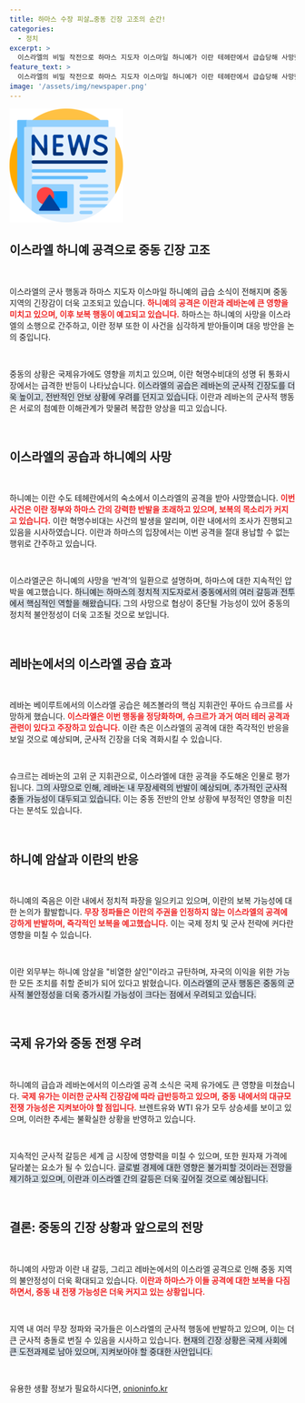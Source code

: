 ```yaml
---
title: 하마스 수장 피살…중동 긴장 고조의 순간!
categories:
  - 정치
excerpt: >
  이스라엘의 비밀 작전으로 하마스 지도자 이스마일 하니예가 이란 테헤란에서 급습당해 사망했다. 이란은 보복을 경고하며 긴급 회의를 소집했으며, 중동 긴장은 급격히 고조되고 있다. 유가도 급반등세를 보이며, 향후 협상 중단이 예상된다.
feature_text: >
  이스라엘의 비밀 작전으로 하마스 지도자 이스마일 하니예가 이란 테헤란에서 급습당해 사망했다. 이란은 보복을 경고하며 긴급 회의를 소집했으며, 중동 긴장은 급격히 고조되고 있다. 유가도 급반등세를 보이며, 향후 협상 중단이 예상된다.
image: '/assets/img/newspaper.png'
---
```


<p><img src="/assets/img/newspaper.png" alt="kimp 속보" /></p>

<h2 data-ke-size="size26">이스라엘 하니예 공격으로 중동 긴장 고조</h2>

<p data-ke-size="size16">&nbsp;</p>

<p>이스라엘의 군사 행동과 하마스 지도자 이스마일 하니예의 급습 소식이 전해지며 중동 지역의 긴장감이 더욱 고조되고 있습니다. <b><span style="color: #ee2323;">하니예의 공격은 이란과 레바논에 큰 영향을 미치고 있으며, 이후 보복 행동이 예고되고 있습니다.</span></b> 하마스는 하니예의 사망을 이스라엘의 소행으로 간주하고, 이란 정부 또한 이 사건을 심각하게 받아들이며 대응 방안을 논의 중입니다. </p>

<p data-ke-size="size16">&nbsp;</p>

<p>중동의 상황은 국제유가에도 영향을 끼치고 있으며, 이란 혁명수비대의 성명 뒤 통화시장에서는 급격한 반등이 나타났습니다. 
<span style="background-color: #21538527;">이스라엘의 공습은 레바논의 군사적 긴장도를 더욱 높이고, 전반적인 안보 상황에 우려를 던지고 있습니다.</span> 이란과 레바논의 군사적 행동은 서로의 첨예한 이해관계가 맞물려 복잡한 양상을 띠고 있습니다. </p>

<p data-ke-size="size16">&nbsp;</p>

<h2 data-ke-size="size26">이스라엘의 공습과 하니예의 사망</h2>

<p data-ke-size="size16">&nbsp;</p>

<p>하니예는 이란 수도 테헤란에서의 숙소에서 이스라엘의 공격을 받아 사망했습니다. <b><span style="color: #ee2323;">이번 사건은 이란 정부와 하마스 간의 강력한 반발을 초래하고 있으며, 보복의 목소리가 커지고 있습니다.</span></b> 이란 혁명수비대는 사건의 발생을 알리며, 이란 내에서의 조사가 진행되고 있음을 시사하였습니다. 이란과 하마스의 입장에서는 이번 공격을 절대 용납할 수 없는 행위로 간주하고 있습니다. </p>

<p data-ke-size="size16">&nbsp;</p>

<p>이스라엘군은 하니예의 사망을 ‘반격’의 일환으로 설명하며, 하마스에 대한 지속적인 압박을 예고했습니다. <span style="background-color: #21538527;">하니예는 하마스의 정치적 지도자로서 중동에서의 여러 갈등과 전투에서 핵심적인 역할을 해왔습니다.</span> 그의 사망으로 협상이 중단될 가능성이 있어 중동의 정치적 불안정성이 더욱 고조될 것으로 보입니다.</p>

<p data-ke-size="size16">&nbsp;</p>

<h2 data-ke-size="size26">레바논에서의 이스라엘 공습 효과</h2>

<p data-ke-size="size16">&nbsp;</p>

<p>레바논 베이루트에서의 이스라엘 공습은 헤즈볼라의 핵심 지휘관인 푸아드 슈크르를 사망하게 했습니다. <b><span style="color: #ee2323;">이스라엘은 이번 행동을 정당화하며, 슈크르가 과거 여러 테러 공격과 관련이 있다고 주장하고 있습니다.</span></b> 이란 측은 이스라엘의 공격에 대한 즉각적인 반응을 보일 것으로 예상되며, 군사적 긴장을 더욱 격화시킬 수 있습니다.</p>

<p data-ke-size="size16">&nbsp;</p>

<p>슈크르는 레바논의 고위 군 지휘관으로, 이스라엘에 대한 공격을 주도해온 인물로 평가됩니다. <span style="background-color: #21538527;">그의 사망으로 인해, 레바논 내 무장세력의 반발이 예상되며, 추가적인 군사적 충돌 가능성이 대두되고 있습니다.</span> 이는 중동 전반의 안보 상황에 부정적인 영향을 미친다는 분석도 있습니다.</p>

<p data-ke-size="size16">&nbsp;</p>

<h2 data-ke-size="size26">하니예 암살과 이란의 반응</h2>

<p data-ke-size="size16">&nbsp;</p>

<p>하니예의 죽음은 이란 내에서 정치적 파장을 일으키고 있으며, 이란의 보복 가능성에 대한 논의가 활발합니다. <b><span style="color: #ee2323;">무장 정파들은 이란의 주권을 인정하지 않는 이스라엘의 공격에 강하게 반발하며, 즉각적인 보복을 예고했습니다.</span></b> 이는 국제 정치 및 군사 전략에 커다란 영향을 미칠 수 있습니다.</p>

<p data-ke-size="size16">&nbsp;</p>

<p>이란 외무부는 하니예 암살을 "비열한 살인"이라고 규탄하며, 자국의 이익을 위한 가능한 모든 조치를 취할 준비가 되어 있다고 밝혔습니다. <span style="background-color: #21538527;">이스라엘의 군사 행동은 중동의 군사적 불안정성을 더욱 증가시킬 가능성이 크다는 점에서 우려되고 있습니다.</span></p>

<p data-ke-size="size16">&nbsp;</p>

<h2 data-ke-size="size26">국제 유가와 중동 전쟁 우려</h2>

<p data-ke-size="size16">&nbsp;</p>

<p>하니예의 급습과 레바논에서의 이스라엘 공격 소식은 국제 유가에도 큰 영향을 미쳤습니다. <b><span style="color: #ee2323;">국제 유가는 이러한 군사적 긴장감에 따라 급반등하고 있으며, 중동 내에서의 대규모 전쟁 가능성은 지켜보아야 할 점입니다.</span></b> 브렌트유와 WTI 유가 모두 상승세를 보이고 있으며, 이러한 추세는 불확실한 상황을 반영하고 있습니다.</p>

<p data-ke-size="size16">&nbsp;</p>

<p>지속적인 군사적 갈등은 세계 금 시장에 영향력을 미칠 수 있으며, 또한 원자재 가격에 달라붙는 요소가 될 수 있습니다. <span style="background-color: #21538527;">글로벌 경제에 대한 영향은 불가피할 것이라는 전망을 제기하고 있으며, 이란과 이스라엘 간의 갈등은 더욱 깊어질 것으로 예상됩니다.</span> </p>

<p data-ke-size="size16">&nbsp;</p>

<h2 data-ke-size="size26">결론: 중동의 긴장 상황과 앞으로의 전망</h2>

<p data-ke-size="size16">&nbsp;</p>

<p>하니예의 사망과 이란 내 갈등, 그리고 레바논에서의 이스라엘 공격으로 인해 중동 지역의 불안정성이 더욱 확대되고 있습니다. <b><span style="color: #ee2323;">이란과 하마스가 이들 공격에 대한 보복을 다짐하면서, 중동 내 전쟁 가능성은 더욱 커지고 있는 상황입니다.</span></b> </p>

<p data-ke-size="size16">&nbsp;</p>

<p>지역 내 여러 무장 정파와 국가들은 이스라엘의 군사적 행동에 반발하고 있으며, 이는 더 큰 군사적 충돌로 번질 수 있음을 시사하고 있습니다. <span style="background-color: #21538527;">현재의 긴장 상황은 국제 사회에 큰 도전과제로 남아 있으며, 지켜보아야 할 중대한 사안입니다.</span></p>

<p data-ke-size="size16">&nbsp;</p>
유용한 생활 정보가 필요하시다면, <a href="https://onioninfo.kr" rel="dofollow">onioninfo.kr</a>


